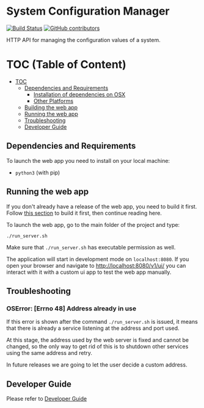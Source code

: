 # System Configuration Manager

[![Build Status](https://travis-ci.org/raasoft/coding-challenge.svg?branch=master)](https://travis-ci.org/raasoft/coding-challenge)
[![GitHub contributors](https://img.shields.io/github/contributors/raasoft/coding-challenge.svg)](https://github.com/raasoft/coding-challenge/graphs/contributors)

HTTP API for managing the configuration values of a system.

# TOC (Table of Content)

* [TOC](#TOC)
    - [Dependencies and Requirements](#dependencies-and-requirements)
        - [Installation of dependencies on OSX](#installation-of-dependencies-on-osx)
        - [Other Platforms](#other-platforms)
    - [Building the web app](#building-the-web-app)
    - [Running the web app](#running-the-web-app)
    - [Troubleshooting](#troubleshooting)
    - [Developer Guide](#developer-guide)

## Dependencies and Requirements 

To launch the web app you need to install on your local machine:

- `python3` (with pip)

## Running the web app

If you don't already have a release of the web app, you need to build it first.
Follow [this section](#DeveloperGuide.md) to build it first, then continue reading here.

To launch the web app, go to the main folder of the project and type:

```
./run_server.sh
```

Make sure that `./run_server.sh` has executable permission as well.

The application will start in development mode on `localhost:8080`.
If you open your browser and navigate to [http://localhost:8080/v1/ui/](http://localhost:8080/v1/ui/) you can interact with it with a custom ui app to test the web app manually.

## Troubleshooting

### OSError: [Errno 48] Address already in use

If this error is shown after the command `./run_server.sh` is issued, it means that there is already a service listening at the address and port used.

At this stage, the address used by the web server is fixed and cannot be changed, so the only way to get rid of this is to shutdown other services using the same address and retry.

In future releases we are going to let the user decide a custom address.

## Developer Guide

Please refer to [Developer Guide](./DeveloperGuide.md)